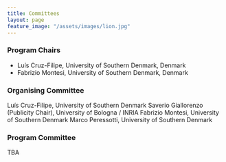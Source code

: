 ```yaml
---
title: Committees
layout: page
feature_image: "/assets/images/lion.jpg"
---
```


<div class="container"></div>

### Program Chairs

- Luís Cruz-Filipe, University of Southern Denmark, Denmark
- Fabrizio Montesi, University of Southern Denmark, Denmark

### Organising Committee

Luís Cruz-Filipe, University of Southern Denmark
Saverio Giallorenzo (Publicity Chair), University of Bologna / INRIA
Fabrizio Montesi, University of Southern Denmark
Marco Peressotti, University of Southern Denmark

### Program Committee

TBA
